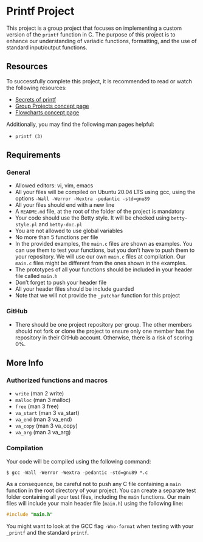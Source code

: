 # Printf Project

This project is a group project that focuses on implementing a custom version of the `printf` function in C. The purpose of this project is to enhance our understanding of variadic functions, formatting, and the use of standard input/output functions.

## Resources

To successfully complete this project, it is recommended to read or watch the following resources:

- [Secrets of printf](https://www.cypress.com/file/54761/download)
- [Group Projects concept page](https://yourprojectpage.com/group-projects)
- [Flowcharts concept page](https://yourprojectpage.com/flowcharts)

Additionally, you may find the following man pages helpful:

- `printf (3)`

## Requirements

### General

- Allowed editors: vi, vim, emacs
- All your files will be compiled on Ubuntu 20.04 LTS using gcc, using the options `-Wall -Werror -Wextra -pedantic -std=gnu89`
- All your files should end with a new line
- A `README.md` file, at the root of the folder of the project is mandatory
- Your code should use the Betty style. It will be checked using `betty-style.pl` and `betty-doc.pl`
- You are not allowed to use global variables
- No more than 5 functions per file
- In the provided examples, the `main.c` files are shown as examples. You can use them to test your functions, but you don’t have to push them to your repository. We will use our own `main.c` files at compilation. Our `main.c` files might be different from the ones shown in the examples.
- The prototypes of all your functions should be included in your header file called `main.h`
- Don’t forget to push your header file
- All your header files should be include guarded
- Note that we will not provide the `_putchar` function for this project

### GitHub

- There should be one project repository per group. The other members should not fork or clone the project to ensure only one member has the repository in their GitHub account. Otherwise, there is a risk of scoring 0%.

## More Info

### Authorized functions and macros

- `write` (man 2 write)
- `malloc` (man 3 malloc)
- `free` (man 3 free)
- `va_start` (man 3 va_start)
- `va_end` (man 3 va_end)
- `va_copy` (man 3 va_copy)
- `va_arg` (man 3 va_arg)

### Compilation

Your code will be compiled using the following command:

`$ gcc -Wall -Werror -Wextra -pedantic -std=gnu89 *.c`


As a consequence, be careful not to push any C file containing a `main` function in the root directory of your project. You can create a separate test folder containing all your test files, including the `main` functions. Our main files will include your main header file (`main.h`) using the following line:

```c
#include "main.h"
```

You might want to look at the GCC flag `-Wno-format` when testing with your `_printf` and the standard `printf`.
